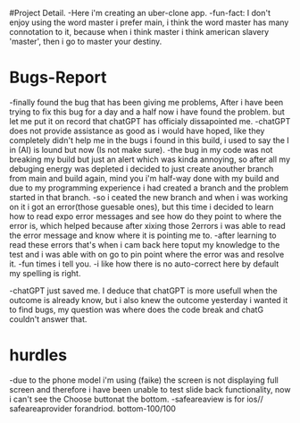 #Project Detail.
-Here i'm creating an uber-clone app.
-fun-fact: I don't enjoy using the word master i prefer main, i think the word master has many connotation to  it, because when i think master i think american slavery 'master', then i go to master your destiny.

# Bugs-Report
-finally found the bug that has been giving me problems, After i have been trying to fix this bug for a day and a half now i have found the problem. but let me put it on record that chatGPT has officialy dissapointed me. 
-chatGPT does not provide assistance as good as i would have hoped, like they completely didn't help me in the bugs i found in this build, i used to say the I in (AI) is lound but now (Is not make sure).
-the bug in my code was not breaking my build but just an alert which was kinda annoying, so after all my debuging energy was depleted i decided to just create anouther branch from main and build again, mind you i'm half-way done with my build and due to my programming experience i had created a branch and the problem started in that branch.
-so i ceated the new branch and when i was working on it i got an error(those guesable ones), but this time i decided to learn how to read expo error messages and see how do they point to where the error is, which helped because after xixing those 2errors i was able to read the error message and know where it is pointing me to.
-after learning to read these errors that's when i cam back here toput my knowledge to the test and i was able with on go to pin point where the error was and resolve it.
-fun times i tell you.
-i like how there is no auto-correct here by default my spelling is right.

-chatGPT just saved me. I deduce that chatGPT is more usefull when the outcome is already know, but i also knew the outcome yesterday i wanted it to find bugs, my question was where does the code break and chatG couldn't answer that.

# hurdles
-due to the phone model i'm using (faike) the screen is not displaying full screen and therefore i have been unable to test slide back functionality, now i can't see the Choose buttonat the bottom. 
-safeareaview is for ios// safeareaprovider forandriod.  bottom-100/100